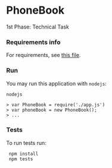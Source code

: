 # PhoneBook

1st Phase: Technical Task

### Requirements info

For requirements, see [this file](requirements.pdf).

### Run
 
You may run this application with `nodejs`:
 
 ```
 nodejs
 
 > var PhoneBook = require('./app.js')
 > var phoneBook = new PhoneBook();
 > ...
 ```
 
### Tests

To run tests run:

``` 
 npm install
 npm tests
```